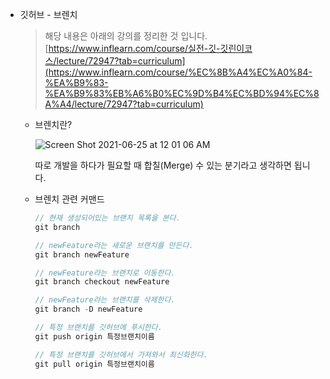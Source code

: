 - 깃허브 - 브렌치

    >해당 내용은 아래의 강의를 정리한 것 입니다.  
    >[https://www.inflearn.com/course/실전-깃-깃린이코스/lecture/72947?tab=curriculum](https://www.inflearn.com/course/%EC%8B%A4%EC%A0%84-%EA%B9%83-%EA%B9%83%EB%A6%B0%EC%9D%B4%EC%BD%94%EC%8A%A4/lecture/72947?tab=curriculum)  

      

    - 브렌치란?

        ![Screen Shot 2021-06-25 at 12 01 06 AM](https://user-images.githubusercontent.com/77920227/123434622-a8339500-d607-11eb-949e-f580fa497d8d.png)


        따로 개발을 하다가 필요할 때  합칠(Merge) 수 있는 분기라고 생각하면 됩니다.

    - 브렌치 관련 커맨드

        ```swift
        // 현재 생성되어있는 브랜치 목록을 본다.
        git branch

        // newFeature라는 새로운 브랜치를 만든다.
        git branch newFeature

        // newFeature라는 브랜치로 이동한다.
        git branch checkout newFeature

        // newFeature라는 브랜치를 삭제한다.
        git branch -D newFeature

        // 특정 브랜치를 깃허브에 푸시한다.
        git push origin 특정브랜치이름

        // 특정 브랜치를 깃허브에서 가져와서 최신화한다.
        git pull origin 특정브랜치이름
        ```
